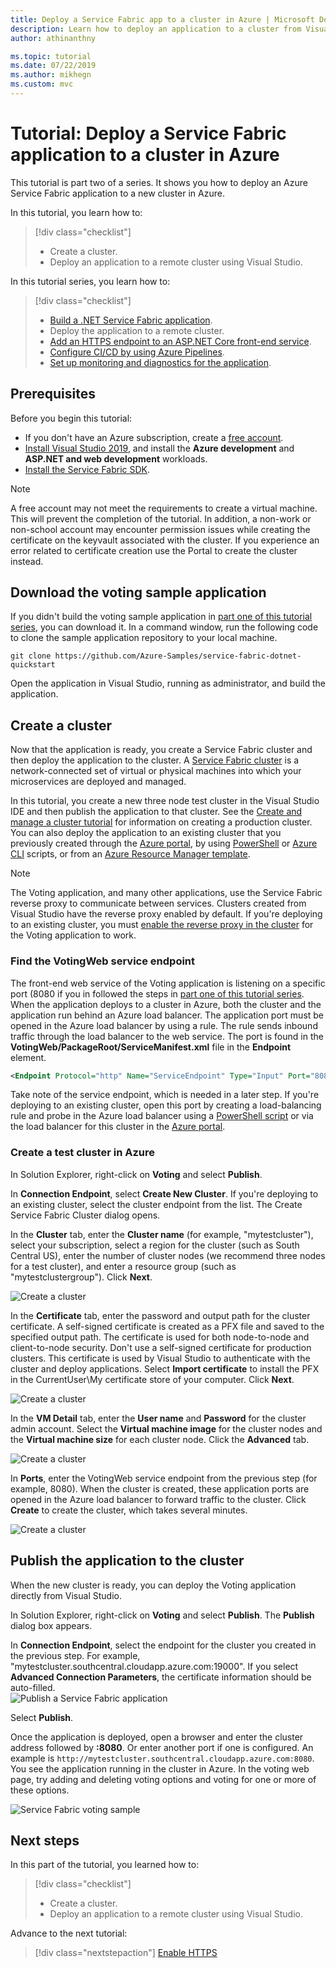 ```yaml
---
title: Deploy a Service Fabric app to a cluster in Azure | Microsoft Docs
description: Learn how to deploy an application to a cluster from Visual Studio.
author: athinanthny 

ms.topic: tutorial
ms.date: 07/22/2019
ms.author: mikhegn
ms.custom: mvc
---
```

# Tutorial: Deploy a Service Fabric application to a cluster in Azure

This tutorial is part two of a series. It shows you how to deploy an Azure Service Fabric application to a new cluster in Azure.

In this tutorial, you learn how to:
> [!div class="checklist"]
> * Create a cluster.
> * Deploy an application to a remote cluster using Visual Studio.

In this tutorial series, you learn how to:
> [!div class="checklist"]
> * [Build a .NET Service Fabric application](service-fabric-tutorial-create-dotnet-app.md).
> * Deploy the application to a remote cluster.
> * [Add an HTTPS endpoint to an ASP.NET Core front-end service](service-fabric-tutorial-dotnet-app-enable-https-endpoint.md).
> * [Configure CI/CD by using Azure Pipelines](service-fabric-tutorial-deploy-app-with-cicd-vsts.md).
> * [Set up monitoring and diagnostics for the application](service-fabric-tutorial-monitoring-aspnet.md).

## Prerequisites

Before you begin this tutorial:

* If you don't have an Azure subscription, create a [free account](https://azure.microsoft.com/free/?WT.mc_id=A261C142F).
* [Install Visual Studio 2019](https://www.visualstudio.com/), and install the **Azure development** and **ASP.NET and web development** workloads.
* [Install the Service Fabric SDK](service-fabric-get-started.md).

> [!NOTE]
> A free account may not meet the requirements to create a virtual machine. This will prevent the completion of the tutorial. In addition, a non-work or non-school account may encounter permission issues while creating the certificate on the keyvault associated with the cluster. If you experience an error related to certificate creation use the Portal to create the cluster instead. 

## Download the voting sample application

If you didn't build the voting sample application in [part one of this tutorial series](service-fabric-tutorial-create-dotnet-app.md), you can download it. In a command window, run the following code to clone the sample application repository to your local machine.

```git
git clone https://github.com/Azure-Samples/service-fabric-dotnet-quickstart 
```

Open the application in Visual Studio, running as administrator, and build the application.

## Create a cluster

Now that the application is ready, you create a Service Fabric cluster and then deploy the application to the cluster. A [Service Fabric cluster](https://docs.microsoft.com/azure/service-fabric/service-fabric-deploy-anywhere) is a network-connected set of virtual or physical machines into which your microservices are deployed and managed.

In this tutorial, you create a new three node test cluster in the Visual Studio IDE and then publish the application to that cluster. See the [Create and manage a cluster tutorial](service-fabric-tutorial-create-vnet-and-windows-cluster.md) for information on creating a production cluster. You can also deploy the application to an existing cluster that you previously created through the [Azure portal](https://portal.azure.com), by using [PowerShell](./scripts/service-fabric-powershell-create-secure-cluster-cert.md) or [Azure CLI](./scripts/cli-create-cluster.md) scripts, or from an [Azure Resource Manager template](service-fabric-tutorial-create-vnet-and-windows-cluster.md).

> [!NOTE]
> The Voting application, and many other applications, use the Service Fabric reverse proxy to communicate between services. Clusters created from Visual Studio have the reverse proxy enabled by default. If you're deploying to an existing cluster, you must [enable the reverse proxy in the cluster](service-fabric-reverseproxy-setup.md) for the Voting application to work.


### Find the VotingWeb service endpoint

The front-end web service of the Voting application is listening on a specific port (8080 if you in followed the steps in [part one of this tutorial series](service-fabric-tutorial-create-dotnet-app.md). When the application deploys to a cluster in Azure, both the cluster and the application run behind an Azure load balancer. The application port must be opened in the Azure load balancer by using a rule. The rule sends inbound traffic through the load balancer to the web service. The port is found in the **VotingWeb/PackageRoot/ServiceManifest.xml** file in the **Endpoint** element. 

```xml
<Endpoint Protocol="http" Name="ServiceEndpoint" Type="Input" Port="8080" />
```

Take note of the service endpoint, which is needed in a later step.  If you're deploying to an existing cluster, open this port by creating a load-balancing rule and probe in the Azure load balancer using a [PowerShell script](./scripts/service-fabric-powershell-open-port-in-load-balancer.md) or via the load balancer for this cluster in the [Azure portal](https://portal.azure.com).

### Create a test cluster in Azure
In Solution Explorer, right-click on **Voting** and select **Publish**.

In **Connection Endpoint**, select **Create New Cluster**.  If you're deploying to an existing cluster, select the cluster endpoint from the list.  The Create Service Fabric Cluster dialog opens.

In the **Cluster** tab, enter the **Cluster name** (for example, "mytestcluster"), select your subscription, select a region for the cluster (such as South Central US), enter the number of cluster nodes (we recommend three nodes for a test cluster), and enter a resource group (such as "mytestclustergroup"). Click **Next**.

![Create a cluster](./media/service-fabric-tutorial-deploy-app-to-party-cluster/create-cluster.png)

In the **Certificate** tab, enter the password and output path for the cluster certificate. A self-signed certificate is created as a PFX file and saved to the specified output path.  The certificate is used for both node-to-node and client-to-node security.  Don't use a self-signed certificate for production clusters.  This certificate is used by Visual Studio to authenticate with the cluster and deploy applications. Select **Import certificate** to install the PFX in the CurrentUser\My certificate store of your computer.  Click **Next**.

![Create a cluster](./media/service-fabric-tutorial-deploy-app-to-party-cluster/certificate.png)

In the **VM Detail** tab, enter the **User name** and **Password** for the cluster admin account.  Select the **Virtual machine image** for the cluster nodes and the **Virtual machine size** for each cluster node.  Click the **Advanced** tab.

![Create a cluster](./media/service-fabric-tutorial-deploy-app-to-party-cluster/vm-detail.png)

In **Ports**, enter the VotingWeb service endpoint from the previous step (for example, 8080).  When the cluster is created, these application ports are opened in the Azure load balancer to forward traffic to the cluster.  Click **Create** to create the cluster, which takes several minutes.

![Create a cluster](./media/service-fabric-tutorial-deploy-app-to-party-cluster/advanced.png)

## Publish the application to the cluster

When the new cluster is ready, you can deploy the Voting application directly from Visual Studio.

In Solution Explorer, right-click on **Voting** and select **Publish**. The **Publish** dialog box appears.

In **Connection Endpoint**, select the endpoint for the cluster you created in the previous step.  For example, "mytestcluster.southcentral.cloudapp.azure.com:19000". If you select **Advanced Connection Parameters**, the certificate information should be auto-filled.  
![Publish a Service Fabric application](./media/service-fabric-tutorial-deploy-app-to-party-cluster/publish-app.png)

Select **Publish**.

Once the application is deployed, open a browser and enter the cluster address followed by **:8080**. Or enter another port if one is configured. An example is `http://mytestcluster.southcentral.cloudapp.azure.com:8080`. You see the application running in the cluster in Azure. In the voting web page, try adding and deleting voting options and voting for one or more of these options.

![Service Fabric voting sample](./media/service-fabric-tutorial-deploy-app-to-party-cluster/application-screenshot-new-azure.png)


## Next steps
In this part of the tutorial, you learned how to:

> [!div class="checklist"]
> * Create a cluster.
> * Deploy an application to a remote cluster using Visual Studio.

Advance to the next tutorial:
> [!div class="nextstepaction"]
> [Enable HTTPS](service-fabric-tutorial-dotnet-app-enable-https-endpoint.md)

